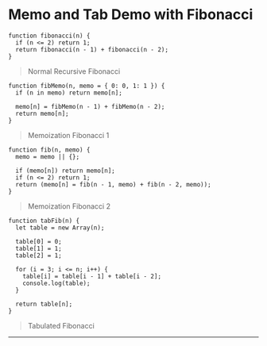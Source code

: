 **Memo and Tab Demo with Fibonacci**
====================================

    function fibonacci(n) {
      if (n <= 2) return 1;
      return fibonacci(n - 1) + fibonacci(n - 2);
    }

> Normal Recursive Fibonacci

    function fibMemo(n, memo = { 0: 0, 1: 1 }) {
      if (n in memo) return memo[n];

      memo[n] = fibMemo(n - 1) + fibMemo(n - 2);
      return memo[n];
    }

> Memoization Fibonacci 1

    function fib(n, memo) {
      memo = memo || {};

      if (memo[n]) return memo[n];
      if (n <= 2) return 1;
      return (memo[n] = fib(n - 1, memo) + fib(n - 2, memo));
    }

> Memoization Fibonacci 2

    function tabFib(n) {
      let table = new Array(n);

      table[0] = 0;
      table[1] = 1;
      table[2] = 1;

      for (i = 3; i <= n; i++) {
        table[i] = table[i - 1] + table[i - 2];
        console.log(table);
      }

      return table[n];
    }

> Tabulated Fibonacci

------------------------------------------------------------------------

